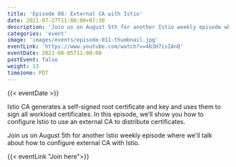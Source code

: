 ```yaml
---
title: 'Episode 08: External CA with Istio'
date: 2021-07-27T11:00:00+07:30
description: 'Join us on August 5th for another Istio weekly episode where we will talk about how to configure external CA with Istio.'
categories: 'event'
image: 'images/events/episode-011-thumbnail.jpg'
eventLink: 'https://www.youtube.com/watch?v=4b3H7isIAnQ'
eventDate: 2021-08-05T11:00:00
pastEvent: false
weight: 13
timezone: PDT
---
```


{{< eventDate >}}

Istio CA generates a self-signed root certificate and key and uses them to sign all workload certificates. In this episode, we’ll show you how to configure Istio to use an external CA to distribute certificates.

Join us on August 5th for another Istio weekly episode where we'll talk about how to configure external CA with Istio.

{{< eventLink "Join here">}}
